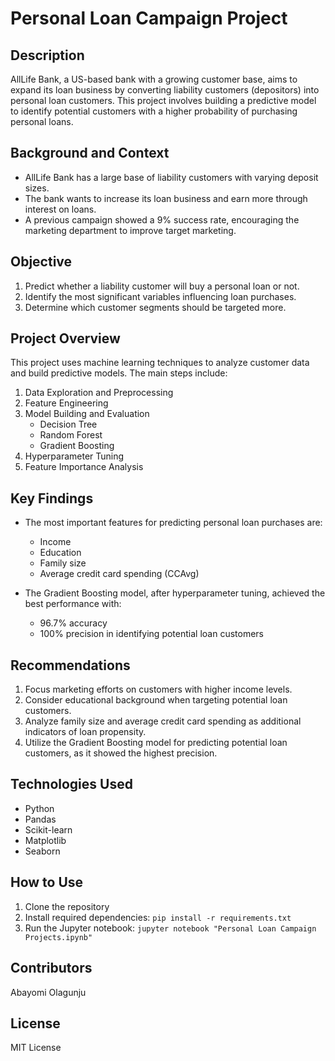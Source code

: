 # Personal Loan Campaign Project

## Description

AllLife Bank, a US-based bank with a growing customer base, aims to expand its loan business by converting liability customers (depositors) into personal loan customers. This project involves building a predictive model to identify potential customers with a higher probability of purchasing personal loans.

## Background and Context

- AllLife Bank has a large base of liability customers with varying deposit sizes.
- The bank wants to increase its loan business and earn more through interest on loans.
- A previous campaign showed a 9% success rate, encouraging the marketing department to improve target marketing.

## Objective

1. Predict whether a liability customer will buy a personal loan or not.
2. Identify the most significant variables influencing loan purchases.
3. Determine which customer segments should be targeted more.

## Project Overview

This project uses machine learning techniques to analyze customer data and build predictive models. The main steps include:

1. Data Exploration and Preprocessing
2. Feature Engineering
3. Model Building and Evaluation
   - Decision Tree
   - Random Forest
   - Gradient Boosting
4. Hyperparameter Tuning
5. Feature Importance Analysis

## Key Findings

- The most important features for predicting personal loan purchases are:
  - Income
  - Education
  - Family size
  - Average credit card spending (CCAvg)

- The Gradient Boosting model, after hyperparameter tuning, achieved the best performance with:
  - 96.7% accuracy
  - 100% precision in identifying potential loan customers

## Recommendations

1. Focus marketing efforts on customers with higher income levels.
2. Consider educational background when targeting potential loan customers.
3. Analyze family size and average credit card spending as additional indicators of loan propensity.
4. Utilize the Gradient Boosting model for predicting potential loan customers, as it showed the highest precision.

## Technologies Used

- Python
- Pandas
- Scikit-learn
- Matplotlib
- Seaborn

## How to Use

1. Clone the repository
2. Install required dependencies: `pip install -r requirements.txt`
3. Run the Jupyter notebook: `jupyter notebook "Personal Loan Campaign Projects.ipynb"`

## Contributors

Abayomi Olagunju

## License

MIT License
